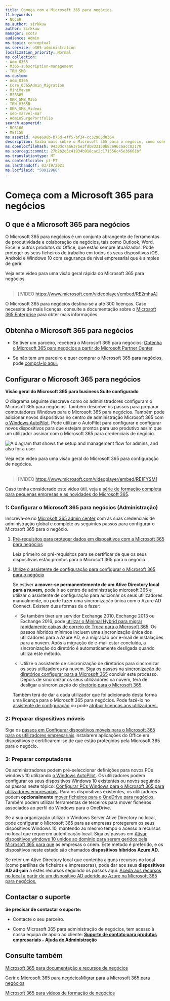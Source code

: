 ```yaml
---
title: Começa com a Microsoft 365 para negócios
f1.keywords:
- NOCSH
ms.author: sirkkuw
author: Sirkkuw
manager: scotv
audience: Admin
ms.topic: conceptual
ms.service: o365-administration
localization_priority: Normal
ms.collection:
- Adm_O365
- M365-subscription-management
- TRN_SMB
ms.custom:
- Adm_O365
- Core_O365Admin_Migration
- MiniMaven
- MSB365
- OKR_SMB_M365
- TRN_M365B
- OKR_SMB_Videos
- seo-marvel-mar
- AdminSurgePortfolio
search.appverid:
- BCS160
- MET150
ms.assetid: 496e690b-b75d-4ff5-bf34-cc32905d0364
description: Saiba mais sobre o Microsoft 365 para o negócio, como conecê-lo e como preparar os dispositivos e computadores dos seus utilizadores para garantir que estão protegidos pela Microsoft 365 para o negócio.
ms.openlocfilehash: 9430dc7aa637be3fdb833150b83e96caacc82170
ms.sourcegitcommit: 27b2b2e5c41934b918cac2c171556c45e36661bf
ms.translationtype: MT
ms.contentlocale: pt-PT
ms.lasthandoff: 03/19/2021
ms.locfileid: "50912968"
---
```

# <a name="get-started-with-microsoft-365-for-business"></a>Começa com a Microsoft 365 para negócios

## <a name="what-is-microsoft-365-for-business"></a>O que é a Microsoft 365 para negócios

O Microsoft 365 para negócios é um conjunto abrangente de ferramentas de produtividade e colaboração de negócios, tais como Outlook, Word, Excel e outros produtos do Office, que estão sempre atualizados. Pode proteger os seus ficheiros de trabalho em todos os seus dispositivos iOS, Android e Windows 10 com segurança de nível empresarial que é simples de gerir.

Veja este vídeo para uma visão geral rápida do Microsoft 365 para negócios.<br><br>

> [!VIDEO https://www.microsoft.com/videoplayer/embed/RE2mhaA] 
  
O Microsoft 365 para negócios destina-se a até 300 licenças. Caso necessite de mais licenças, consulte a documentação sobre o [Microsoft 365 Enterprise](../enterprise/index.yml) para obter mais informações. 
  
## <a name="get-microsoft-365-for-business"></a>Obtenha o Microsoft 365 para negócios

- Se tiver um parceiro, receberá o Microsoft 365 para negócios: [Obtenha o Microsoft 365 para negócios a partir do Microsoft Partner Center](get-microsoft-365-business.md).
    
- Se não tem um parceiro e quer comprar o Microsoft 365 para negócios, pode [comprá-lo aqui.](https://www.microsoft.com/microsoft-365/business)
    
## <a name="set-up-microsoft-365-for-business"></a>Configurar o Microsoft 365 para negócios

 **Visão geral do Microsoft 365 para business Suite configurado**
  
O diagrama seguinte descreve como os administradores configuram o Microsoft 365 para negócios. Também descreve os passos para preparar computadores Windows para o Microsoft 365 para negócios. Também pode adicionar novos dispositivos no centro de administração Microsoft 365 com [o Windows AutoPilot](add-autopilot-devices-and-profile.md). Pode utilizar o AutoPilot para configurar e configurar novos dispositivos para que estejam prontos para uso produtivo assim que um utilizador assinar com o Microsoft 365 para credenciais de negócio.
  
![A diagram that shows the setup and management flow for admins, and also for a user](../media/249f81fc-7e79-44c7-8425-3a0b7b651c3b.png)

Veja este vídeo para uma visão geral do Microsoft 365 para configuração de negócios.<br><br>

> [!VIDEO https://www.microsoft.com/videoplayer/embed/RE1FYSM] 

Caso tenha considerado este vídeo útil, veja a [série de formação completa para pequenas empresas e as novidades do Microsoft 365](https://support.microsoft.com/office/6ab4bbcd-79cf-4000-a0bd-d42ce4d12816).

  
### <a name="1-set-up-microsoft-365-for-business-admin"></a>1: Configurar o Microsoft 365 para negócios (Administração)

Inscreva-se no [Microsoft 365 admin center](https://portal.office.com/adminportal/home) com as suas credenciais de administração global e complete os seguintes passos para configurar o Microsoft 365 para o negócio. 
  
1. [Pré-requisitos para proteger dados em dispositivos com a Microsoft 365 para negócios](pre-requisites-for-data-protection.md)
    
    Leia primeiro os pré-requisitos para se certificar de que os seus dispositivos estão prontos para o Microsoft 365 para o negócio.
    
2. [Utilize o assistente de configuração para configurar o Microsoft 365 para o negócio](set-up.md)
    
    Se estiver **a mover-se permanentemente de um Ative Directory local para a nuvem,** pode ir ao centro de administração microsoft 365 e utilizar o assistente de configuração para adicionar os seus utilizadores manualmente, ou pode fazer uma sincronização única com o Azure AD Connect. Existem duas formas de o fazer: 
    
    - Se também tiver um servidor Exchange 2010, Exchange 2013 ou Exchange 2016, pode [utilizar o Minimal Hybrid para migrar rapidamente caixas de correio de Troca para o Microsoft 365](/Exchange/mailbox-migration/use-minimal-hybrid-to-quickly-migrate). Os passos híbridos mínimos incluem uma sincronização única dos utilizadores para a Azure AD, e a migração por e-mail de instalações para a nuvem. Após a migração de e-mail estar concluída, a sincronização do diretório é automaticamente desligada quando utiliza este método.
    
    - Utilize o assistente de sincronização de diretórios para sincronizar os seus utilizadores na nuvem. Siga os passos na [sincronização de diretórios configurar para a Microsoft 365](../enterprise/set-up-directory-synchronization.md) concluir este processo. Depois de sincronizar os seus utilizadores na nuvem, terá de desligar a sincronização do [diretório para o Microsoft 365](../enterprise/turn-off-directory-synchronization.md).
    
    Também terá de dar a cada utilizador que foi adicionado desta forma uma licença para o Microsoft 365 para negócios. Pode fazê-lo no [assistente de configuração](set-up.md) ou pode [atribuir licenças aos utilizadores.](../admin/manage/assign-licenses-to-users.md)
    
### <a name="2-prepare-mobile-devices"></a>2: Preparar dispositivos móveis

Siga os [passos em Configurar dispositivos móveis para o Microsoft 365 para os utilizadores empresariais](set-up-mobile-devices.md) instalarem aplicações do Office em dispositivos e certificarem-se de que estão protegidos pela Microsoft 365 para o negócio. 
  
### <a name="3-prepare-pcs"></a>3: Preparar computadores

Os administradores podem pré-seleccionar definições para novos PCs windows 10 utilizando [o Windows AutoPilot](add-autopilot-devices-and-profile.md). Os utilizadores podem configurar os seus dispositivos Windows 10 existentes ou novos seguindo os passos neste tópico: [Configurar PCs Windows para o Microsoft 365 para utilizadores empresariais](set-up-windows-devices.md). Para os dispositivos existentes, os utilizadores podem **opcionalmente** [mover ficheiros para o OneDrive para negócios.](move-files-to-onedrive.md) Também podem utilizar ferramentas de terceiros para mover ficheiros associados ao perfil do Windows para o OneDrive.
  
Se a sua organização utilizar o Windows Server Ative Directory no local, pode configurar o Microsoft 365 para as empresas protegerem os seus dispositivos Windows 10, mantendo ao mesmo tempo o acesso a recursos no local que requerem autenticação local. Siga os passos em [Ativar dispositivos windows 10 unidos ao domínio para serem geridos pela Microsoft 365 para que](manage-windows-devices.md) as empresas o criem. Este método é preferido, e os dispositivos neste estado são chamados **dispositivos híbridos Azure AD.** 
  
Se reter um Ative Directory local que contenha alguns recursos no local (como partilhas de ficheiros e impressoras), pode dar aos seus **dispositivos AD ad-join** a estes recursos seguindo os passos aqui: [Aceda aos recursos no local a partir de um dispositivo AD aderido ao Azure na Microsoft 365 para negócios.](access-resources.md)
  
  
## <a name="contact-support"></a>Contactar o suporte

 **Se precisar de contactar o suporte:**
  
- Contacte o seu parceiro.
    
- Como Microsoft 365 para administração de negócios, tem acesso à nossa equipa de apoio ao cliente: **[Suporte de contato para produtos empresariais - Ajuda de Administração](../admin/contact-support-for-business-products.md)**
    
## <a name="see-also"></a>Consulte também

[Microsoft 365 para documentação e recursos de negócios](./index.yml)
  
[Gerir o Microsoft 365 para negócios](manage.md)[Migrar para a Microsoft 365 para negócios](migrate-to-microsoft-365-business.md)

[Microsoft 365 para vídeos de formação de negócios](https://support.microsoft.com/office/6ab4bbcd-79cf-4000-a0bd-d42ce4d12816)